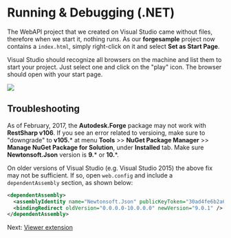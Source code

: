 # Running & Debugging (.NET)

The WebAPI project that we created on Visual Studio came without files, therefore when we start it, nothing runs. As our **forgesample** project now contains a `index.html`, simply right-click on it and select **Set as Start Page**.

Visual Studio should recognize all browsers on the machine and list them to start your project. Just select one and click on the "play" icon. The browser should open with your start page.

![](_media/net/start_debug.png) 

## Troubleshooting

As of February, 2017, the **Autodesk.Forge** package may not work with **RestSharp v106**. If you see an error related to versioing, make sure to "downgrade" to **v105.*** at menu **Tools** >> **NuGet Package Manager** >> **Manage NuGet Package for Solution**, under **Installed** tab. Make sure **Newtonsoft.Json** version is **9.*** or **10.***. 

On older versions of Visual Studio (e.g. Visual Studio 2015) the above fix may not be sufficient. If so, open `web.config` and include a `dependentAssembly` section, as shown below:

```xml
<dependentAssembly>
  <assemblyIdentity name="Newtonsoft.Json" publicKeyToken="30ad4fe6b2a6aeed" culture="neutral" />
  <bindingRedirect oldVersion="0.0.0.0-10.0.0.0" newVersion="9.0.1" />
</dependentAssembly>
```

Next: [Viewer extension](tutorials/extensions)